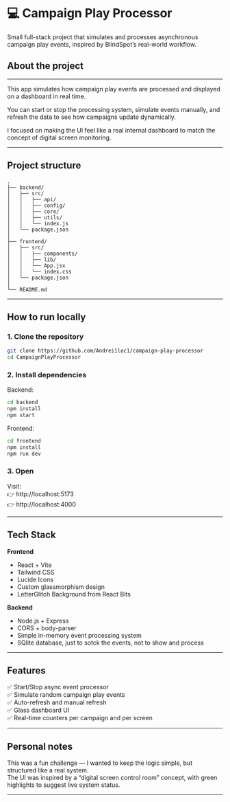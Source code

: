 # 💻 Campaign Play Processor

Small full-stack project that simulates and processes asynchronous campaign play events, inspired by BlindSpot’s real-world workflow.

## About the project

---

This app simulates how campaign play events are processed and displayed on a dashboard in real time.

You can start or stop the processing system, simulate events manually, and refresh the data to see how campaigns update dynamically.

I focused on making the UI feel like a real internal dashboard to match the concept of digital screen monitoring.

---

## Project structure

```
.
├── backend/
│   ├── src/
│   │   ├── api/
│   │   ├── config/
│   │   ├── core/
│   │   ├── utils/
│   │   └── index.js
│   └── package.json
│
├── frontend/
│   ├── src/
│   │   ├── components/
│   │   ├── lib/
│   │   └── App.jsx
│   │   └── index.css
│   └── package.json
│
└── README.md
```

---

## How to run locally

### 1. Clone the repository
```bash
git clone https://github.com/Andrei1loc1/campaign-play-processor
cd CampaignPlayProcessor
```

### 2. Install dependencies
Backend:
```bash
cd backend
npm install
npm start
```

Frontend:
```bash
cd frontend
npm install
npm run dev
```

### 3. Open
Visit:  
👉 http://localhost:5173  
👉 http://localhost:4000

---

## Tech Stack

**Frontend**
- React + Vite  
- Tailwind CSS  
- Lucide Icons  
- Custom glassmorphism design 
- LetterGlitch Background from React Bits

**Backend**
- Node.js + Express  
- CORS + body-parser  
- Simple in-memory event processing system  
- SQlite database, just to sotck the events, not to show and process

---

## Features

✅ Start/Stop async event processor  
✅ Simulate random campaign play events  
✅ Auto-refresh and manual refresh  
✅ Glass dashboard UI  
✅ Real-time counters per campaign and per screen  

---

## Personal notes

This was a fun challenge — I wanted to keep the logic simple, but structured like a real system.  
The UI was inspired by a “digital screen control room” concept, with green highlights to suggest live system status.

---
